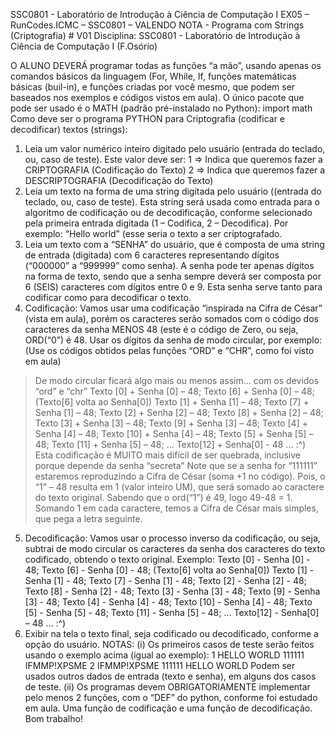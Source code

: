 SSC0801 - Laboratório de Introdução à Ciência de Computação I
EX05 – RunCodes.ICMC – SSC0801 – VALENDO NOTA - Programa com Strings (Criptografia) # V01
Disciplina: SSC0801 - Laboratório de Introdução à Ciência de Computação I (F.Osório)

O ALUNO DEVERÁ programar todas as funções “a mão”, usando apenas os comandos básicos da
linguagem (For, While, If, funções matemáticas básicas (buil-in), e funções criadas por você mesmo,
que podem ser baseados nos exemplos e códigos vistos em aula).
O único pacote que pode ser usado é o MATH (padrão pré-instalado no Python): import math
Como deve ser o programa PYTHON para Criptografia (codificar e decodificar) textos (strings):
1. Leia um valor numérico inteiro digitado pelo usuário (entrada do teclado, ou, caso de teste).
Este valor deve ser:
1 => Indica que queremos fazer a CRIPTOGRAFIA (Codificação do Texto)
2 => Indica que queremos fazer a DESCRIPTOGRAFIA (Decodificação do Texto)
2. Leia um texto na forma de uma string digitada pelo usuário ((entrada do teclado, ou, caso de
teste). Esta string será usada como entrada para o algoritmo de codificação ou de decodificação,
conforme selecionado pela primeira entrada digitada (1 – Codifica, 2 – Decodifica).
Por exemplo: “Hello world” (esse seria o texto a ser criptografado.
3. Leia um texto com a “SENHA” do usuário, que é composta de uma string de entrada (digitada)
com 6 caracteres representando dígitos (“000000” a “999999” como senha). A senha pode ter
apenas dígitos na forma de texto, sendo que a senha sempre deverá ser composta por 6 (SEIS)
caracteres com dígitos entre 0 e 9. Esta senha serve tanto para codificar como para decodificar o
texto.
4. Codificação: Vamos usar uma codificação “inspirada na Cifra de César” (vista em aula), porém os
caracteres serão somados com o código dos caracteres da senha MENOS 48 (este é o código de
Zero, ou seja, ORD(“0”) é 48. Usar os dígitos da senha de modo circular, por exemplo: (Use os
códigos obtidos pelas funções “ORD” e “CHR”, como foi visto em aula)
> De modo circular ficará algo mais ou menos assim... com os devidos “ord” e “chr”
Texto [0] + Senha [0] – 48; Texto [6] + Senha [0] – 48; (Texto[6] volta ao Senha[0])
Texto [1] + Senha [1] – 48; Texto [7] + Senha [1] – 48;
Texto [2] + Senha [2] – 48; Texto [8] + Senha [2] – 48;
Texto [3] + Senha [3] – 48; Texto [9] + Senha [3] – 48;
Texto [4] + Senha [4] – 48; Texto [10] + Senha [4] – 48;
Texto [5] + Senha [5] – 48; Texto [11] + Senha [5] – 48; ... Texto[12] + Senha[0] - 48 ... :^)
Esta codificação é MUITO mais difícil de ser quebrada, inclusive porque depende da senha “secreta”
Note que se a senha for “111111” estaremos reproduzindo a Cifra de César (soma +1 no código).
Pois, o “1” – 48 resulta em 1 (valor inteiro UM), que será somado ao caractere do texto original.
Sabendo que o ord(“1”) é 49, logo 49-48 = 1. Somando 1 em cada caractere, temos a Cifra de
César mais simples, que pega a letra seguinte. 
5. Decodificação: Vamos usar o processo inverso da codificação, ou seja, subtrai de modo circular os
caracteres da senha dos caracteres do texto codificado, obtendo o texto original. Exemplo:
Texto [0] - Senha [0] - 48; Texto [6] - Senha [0] - 48; (Texto[6] volta ao Senha[0])
Texto [1] - Senha [1] - 48; Texto [7] - Senha [1] - 48;
Texto [2] - Senha [2] - 48; Texto [8] - Senha [2] - 48;
Texto [3] - Senha [3] - 48; Texto [9] - Senha [3] - 48;
Texto [4] - Senha [4] - 48; Texto [10] - Senha [4] - 48;
Texto [5] - Senha [5] - 48; Texto [11] - Senha [5] - 48; ... Texto[12] - Senha[0] – 48 ... :^)
6. Exibir na tela o texto final, seja codificado ou decodificado, conforme a opção do usuário.
NOTAS:
(i) Os primeiros casos de teste serão feitos usando o exemplo acima (igual ao exemplo):
 1
 HELLO WORLD
 111111
 IFMMP!XPSME
 2
 IFMMP!XPSME
 111111
 HELLO WORLD
 Podem ser usados outros dados de entrada (texto e senha), em alguns dos casos de teste.
(ii) Os programas devem OBRIGATORIAMENTE implementar pelo menos 2 funções, com o “DEF” do python,
 conforme foi estudado em aula. Uma função de codificação e uma função de decodificação.
Bom trabalho!